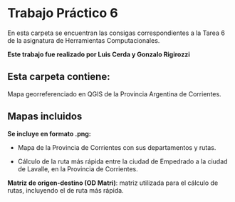 # Trabajo Práctico 6

En esta carpeta se encuentran las consigas correspondientes a la Tarea 6 de la asignatura de Herramientas Computacionales.


**Este trabajo fue realizado por Luis Cerda y Gonzalo Rigirozzi**

## Esta carpeta contiene:

Mapa georreferenciado en QGIS de la Provincia Argentina de Corrientes.

## Mapas incluidos

**Se incluye en formato .png:**

* Mapa de la Provincia de Corrientes con sus departamentos y rutas.

* Cálculo de la ruta más rápida entre la ciudad de Empedrado a la ciudad de Lavalle, en la Provincia de Corrientes.


**Matriz de origen-destino (OD Matri)**:  matriz utilizada para el cálculo de rutas, incluyendo el de ruta más rápida.
